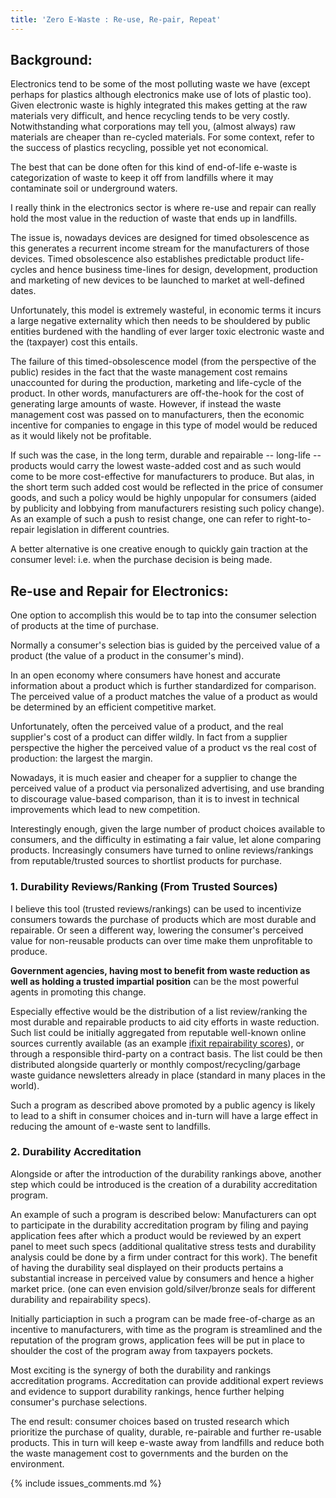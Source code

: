 ```yaml
---
title: 'Zero E-Waste : Re-use, Re-pair, Repeat'
---
```


## Background:

Electronics tend to be some of the most polluting waste we have (except perhaps for plastics
although electronics make use of lots of plastic too). Given electronic waste is highly integrated
this makes getting at the raw materials very difficult, and hence recycling tends to be very costly. 
Notwithstanding what corporations may tell you, (almost always) raw materials are cheaper than
re-cycled materials. For some context, refer to the success of plastics recycling, possible yet
not economical.

The best that can be done often for this kind of end-of-life e-waste is categorization of waste to
keep it off from landfills where it may contaminate soil or underground waters.

I really think in the electronics sector is where re-use and repair can really hold the most value
in the reduction of waste that ends up in landfills. 

The issue is, nowadays devices are designed for timed obsolescence as this generates a recurrent
income stream for the manufacturers of those devices. Timed obsolescence also establishes
predictable product life-cycles and hence business time-lines for design, development, production and
marketing of new devices to be launched to market at well-defined dates.

Unfortunately, this model is extremely wasteful, in economic terms it incurs a large negative
externality which then needs to be shouldered by public entities burdened with the handling of ever
larger toxic electronic waste and the (taxpayer) cost this entails. 

The failure of this timed-obsolescence model (from the perspective of the public) resides in the
fact that the waste management cost remains unaccounted for during the production, marketing and
life-cycle of the product. In other words, manufacturers are off-the-hook for the cost of generating
large amounts of waste. However, if instead the waste management cost was passed on to
manufacturers, then the economic incentive for companies to engage in this type of model would be
reduced as it would likely not be profitable.

If such was the case, in the long term, durable and repairable -- long-life -- products would carry
the lowest waste-added cost and as such would come to be more cost-effective for manufacturers to
produce. But alas, in the short term such added cost would be reflected in the price of consumer
goods, and such a policy would be highly unpopular for consumers (aided by publicity and lobbying
from manufacturers resisting such policy change). As an example of such a push to resist change, one
can refer to right-to-repair legislation in different countries.

A better alternative is one creative enough to quickly gain traction at the consumer level: i.e. when
the purchase decision is being made.

## Re-use and Repair for Electronics:

One option to accomplish this would be to tap into the consumer selection of products at the time of
purchase.

Normally a consumer's selection bias is guided by the perceived value of a product (the value of a
product in the consumer's mind). 

In an open economy where consumers have honest and accurate information about a product which is
further standardized for comparison. The perceived value of a product matches the value of a product
as would be determined by an efficient competitive market. 

Unfortunately, often the perceived value of a product, and the real supplier's cost of a product can
differ wildly. In fact from a supplier perspective the higher the perceived value of a product vs
the real cost of production: the largest the margin.

Nowadays, it is much easier and cheaper for a supplier to change the perceived value of a product
via personalized advertising, and use branding to discourage value-based comparison, than it is to
invest in technical improvements which lead to new competition. 

Interestingly enough, given the large number of product choices available to consumers, and the
difficulty in estimating a fair value, let alone comparing products. Increasingly consumers have
turned to online reviews/rankings from reputable/trusted sources to shortlist products for purchase.

### 1. Durability Reviews/Ranking (From Trusted Sources)

I believe this tool (trusted reviews/rankings) can be used to incentivize consumers towards the
purchase of products which are most durable and repairable. Or seen a different way, lowering the
consumer's perceived value for non-reusable products can over time make them unprofitable to produce.

**Government agencies, having most to benefit from waste reduction as well as holding a trusted
impartial position** can be the most powerful agents in promoting this change.

Especially effective would be the distribution of a list review/ranking the most durable and
repairable products to aid city efforts in waste reduction. Such list could be initially aggregated
from reputable well-known online sources currently available 
(as an example [ifixit repairability scores](https://www.ifixit.com/laptop-repairability)), 
or through a responsible third-party on a contract basis. The list could be then distributed
alongside quarterly or monthly compost/recycling/garbage waste guidance newsletters already in place
(standard in many places in the world).

Such a program as described above promoted by a public agency is likely to lead to a shift in
consumer choices and in-turn will have a large effect in reducing the amount of e-waste sent to
landfills.

### 2. Durability Accreditation

Alongside or after the introduction of the durability rankings above, another step which could be
introduced is the creation of a durability accreditation program. 

An example of such a program is described below:
Manufacturers can opt to participate in the durability accreditation program by filing and paying
application fees after which a product would be reviewed by an expert panel to meet such specs
(additional qualitative stress tests and durability analysis could be done by a firm under contract
for this work). The benefit of having the durability seal displayed on their products pertains a substantial 
increase in perceived value by consumers and hence a higher market price.
(one can even envision gold/silver/bronze seals for different durability and repairability specs). 

Initially particiaption in such a program can be made free-of-charge as an incentive to
manufacturers, with time as the program is streamlined and the reputation of the program grows,
application fees will be put in place to shoulder the cost of the program away from taxpayers
pockets.

Most exciting is the synergy of both the durability and rankings accreditation programs.
Accreditation can provide additional expert reviews and evidence to support durability rankings,
hence further helping consumer's purchase selections. 

The end result: consumer choices based on trusted research which prioritize the purchase of quality,
durable, re-pairable and further re-usable products. This in turn will keep e-waste away from
landfills and reduce both the waste management cost to governments and the burden on the environment.

{% include issues_comments.md %}

